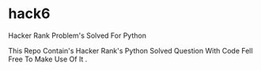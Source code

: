 # hack6

Hacker Rank Problem's Solved For Python

This Repo Contain's Hacker Rank's Python Solved Question With Code 
Fell Free To Make Use Of It . 

